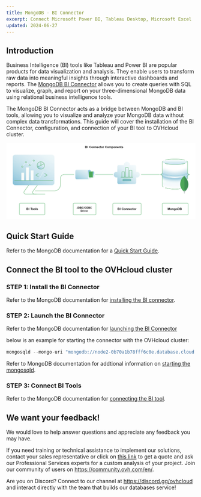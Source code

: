 ```yaml
---
title: MongoDB - BI Connector
excerpt: Connect Microsoft Power BI, Tableau Desktop, Microsoft Excel
updated: 2024-06-27
---
```


## Introduction

Business Intelligence (BI) tools like Tableau and Power BI are popular products for data visualization and analysis. They enable users to transform raw data into meaningful insights through interactive dashboards and reports. The [MongoDB BI Connector](https://www.mongodb.com/docs/bi-connector/current/) allows you to create queries with SQL to visualize, graph, and report on your three-dimensional MongoDB data using relational business intelligence tools.

The MongoDB BI Connector acts as a bridge between MongoDB and BI tools, allowing you to visualize and analyze your MongoDB data without complex data transformations. This guide will cover the installation of the BI Connector, configuration, and connection of your BI tool to OVHcloud cluster.

![alt text](./images/BIConnector.png)

## Quick Start Guide

Refer to the MongoDB documentation for a [Quick Start Guide](https://www.mongodb.com/docs/bi-connector/current/local-quickstart/#quick-start-guide-for-windows).

## Connect the BI tool to the OVHcloud cluster

### STEP 1: Install the BI Connector

Refer to the MongoDB documentation for [installing the BI connector](https://www.mongodb.com/docs/bi-connector/current/installation/#install-bi-connector-on-premises).

### STEP 2: Launch the BI Connector

Refer to the MongoDB documentation for [launching the BI Connector](https://www.mongodb.com/docs/bi-connector/current/launch/#launch-bi-connector)

below is an example for starting the connector with the OVHcloud cluster:

```javascript
mongosqld --mongo-uri "mongodb://node2-0b70a1b78fff6c0e.database.cloud.ovh.net:27017,node1-0b70a1b78fff6c0e.database.cloud.ovh.net:27017,node3-0b70a1b78fff6c0e.database.cloud.ovh.net:27017/" --auth -u mongoadmin -p erm0JRULGak56OKW1Yf4v --mongo-ssl
```

Refer to MongoDB documentation for addtional information on [starting the mongosqld](https://www.mongodb.com/docs/bi-connector/current/reference/mongosqld/). 

### STEP 3: Connect BI Tools

Refer to the MongoDB documentation for [connecting the BI tool](https://www.mongodb.com/docs/bi-connector/current/client-applications/).

## We want your feedback!

We would love to help answer questions and appreciate any feedback you may have.

If you need training or technical assistance to implement our solutions, contact your sales representative or click on [this link](https://www.ovhcloud.com/en-gb/professional-services/) to get a quote and ask our Professional Services experts for a custom analysis of your project. Join our community of users on <https://community.ovh.com/en/>.

Are you on Discord? Connect to our channel at <https://discord.gg/ovhcloud> and interact directly with the team that builds our databases service!
